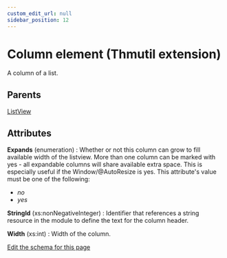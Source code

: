 ```yaml
---
custom_edit_url: null
sidebar_position: 12
---
```

# Column element (Thmutil extension)
A column of a list.

## Parents
[ListView](listview.md)

## Attributes
**Expands** (enumeration)
  : Whether or not this column can grow to fill available width of the listview. More than one column can be marked with yes - all expandable columns will share available extra space. This is especially useful if the Window/@AutoResize is yes. This attribute's value must be one of the following:
- *no*
- *yes*

**StringId** (xs:nonNegativeInteger)
  : Identifier that references a string resource in the module to define the text for the column header.

**Width** (xs:int)
  : Width of the column.


[Edit the schema for this page](https://github.com/wixtoolset/web/blob/master/src/xsd4/thmutil.xsd)